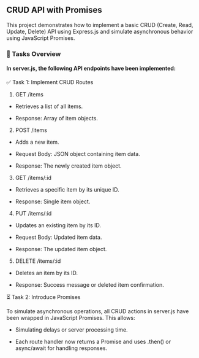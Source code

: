 ## CRUD API with Promises

This project demonstrates how to implement a basic CRUD (Create, Read, Update, Delete) API using Express.js and simulate asynchronous behavior using JavaScript Promises.

### 📌 Tasks Overview
#### In server.js, the following API endpoints have been implemented:

✅ Task 1: Implement CRUD Routes
1. GET /items
- Retrieves a list of all items.

- Response: Array of item objects.

2. POST /items
- Adds a new item.

- Request Body: JSON object containing item data.

- Response: The newly created item object.

3. GET /items/:id
- Retrieves a specific item by its unique ID.

- Response: Single item object.

4. PUT /items/:id
- Updates an existing item by its ID.

- Request Body: Updated item data.

- Response: The updated item object.

5. DELETE /items/:id
- Deletes an item by its ID.

- Response: Success message or deleted item confirmation.

⏳ Task 2: Introduce Promises

To simulate asynchronous operations, all CRUD actions in server.js have been wrapped in JavaScript Promises.
This allows:

- Simulating delays or server processing time.

- Each route handler now returns a Promise and uses .then() or async/await for handling responses.



